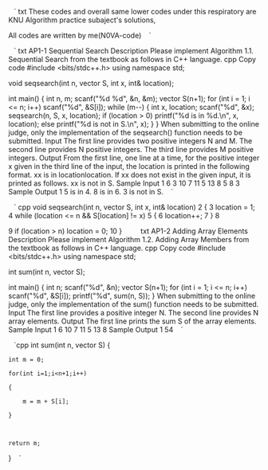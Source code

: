 ` ` ` txt
These codes and overall same lower codes under this respiratory are KNU Algorithm practice subaject's solutions,

All codes are written by me(N0VA-code)
` ` ` 

` ` ` txt
AP1-1
Sequential Search
Description
Please implement Algorithm 1.1. Sequential Search from the textbook as follows in C++ language.
cpp
Copy code
#include <bits/stdc++.h>
using namespace std;

void seqsearch(int n, vector<int> S, int x, int& location);

int main() {
    int n, m;
    scanf("%d %d", &n, &m);
    vector<int> S(n+1);
    for (int i = 1; i <= n; i++)
        scanf("%d", &S[i]);
    while (m--) {
        int x, location;
        scanf("%d", &x);
        seqsearch(n, S, x, location);
        if (location > 0)
            printf("%d is in %d.\n", x, location);
        else
            printf("%d is not in S.\n", x);
    }
}
When submitting to the online judge, only the implementation of the seqsearch() function needs to be submitted.
Input
The first line provides two positive integers N and M.
The second line provides N positive integers.
The third line provides M positive integers.
Output
From the first line, one line at a time, for the positive integer x given in the third line of the input, the location is printed in the following format.
xx is in locationlocation.
If xx does not exist in the given input, it is printed as follows.
xx is not in S.
Sample Input 1
6 3
10 7 11 5 13 8
5 8 3
Sample Output 1
5 is in 4.
8 is in 6.
3 is not in S.
` ` ` 

` ` ` cpp
void seqsearch(int n, vector<int> S, int x, int& location)
2
{
3
    location = 1;
4
    while (location <= n && S[location] != x)
5
    {
6
       location++;
7
    }
8
    
9
    if (location > n) location = 0;
10
}
` ` `
` ` ` txt
AP1-2
Adding Array Elements
Description
Please implement Algorithm 1.2. Adding Array Members from the textbook as follows in C++ language.
cpp
Copy code
#include <bits/stdc++.h>
using namespace std;

int sum(int n, vector<int> S);

int main() {
    int n;
    scanf("%d", &n);
    vector<int> S(n+1);
    for (int i = 1; i <= n; i++)
        scanf("%d", &S[i]);
    printf("%d", sum(n, S));
}
When submitting to the online judge, only the implementation of the sum() function needs to be submitted.
Input
The first line provides a positive integer N.
The second line provides N array elements.
Output
The first line prints the sum S of the array elements.
Sample Input 1
6
10 7 11 5 13 8
Sample Output 1
54
` ` `

` ` `cpp
int sum(int n, vector<int> S) {

    int m = 0;

    for(int i=1;i<n+1;i++)

    {

        m = m + S[i];

    }



    return m;

}
` ` `
